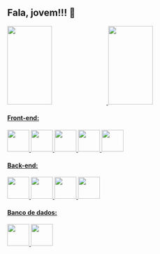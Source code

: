 ## Fala, jovem!!! 👋

<div>
<a href="https://github.com/julioczars">
<img height="180em" width="45%" src="https://github-readme-stats.vercel.app/api/top-langs/?username=julioczars&layout=compact&langs_count=7&theme=dracula"/>
<img height="180em" width="45%" src="https://github-readme-stats.vercel.app/api?username=julioczars&show_icons=true&theme=dracula&include_all_commits=true&count_private=true"/>
</div>

#### Front-end:

<img src="https://cdn.jsdelivr.net/gh/devicons/devicon/icons/html5/html5-original-wordmark.svg" width="50" heght="50"  /> <img src="https://cdn.jsdelivr.net/gh/devicons/devicon/icons/css3/css3-original-wordmark.svg" width="50" heght="50" /> <img src="https://cdn.jsdelivr.net/gh/devicons/devicon/icons/javascript/javascript-original.svg" width="50" heght="50" /> <img src="https://cdn.jsdelivr.net/gh/devicons/devicon/icons/react/react-original-wordmark.svg" width="50" heght="50" /> <img src="https://cdn.jsdelivr.net/gh/devicons/devicon/icons/typescript/typescript-original.svg" width="50" heght="50" />
          
          
#### Back-end:

<img src="https://cdn.jsdelivr.net/gh/devicons/devicon/icons/php/php-original.svg" width="50" heght="50" /> <img src="https://cdn.jsdelivr.net/gh/devicons/devicon/icons/nodejs/nodejs-original-wordmark.svg" width="50" heght="50" /> <img src="https://cdn.jsdelivr.net/gh/devicons/devicon/icons/javascript/javascript-original.svg" width="50" heght="50" /> <img src="https://cdn.jsdelivr.net/gh/devicons/devicon/icons/typescript/typescript-original.svg" width="50" heght="50" />

#### Banco de dados:


<img src="https://cdn.jsdelivr.net/gh/devicons/devicon/icons/mysql/mysql-original-wordmark.svg" width="50" heght="50" /> <img src="https://cdn.jsdelivr.net/gh/devicons/devicon/icons/postgresql/postgresql-original-wordmark.svg" width="50" heght="50" />
